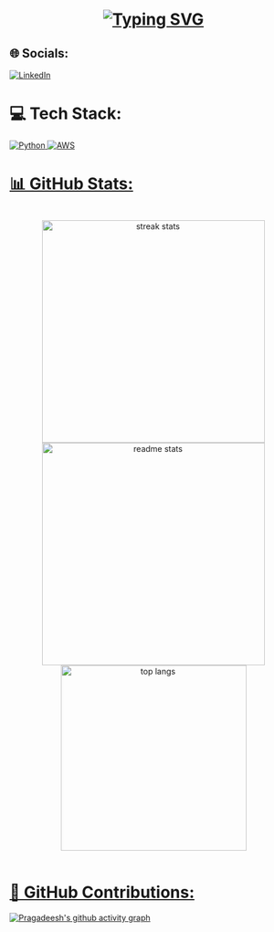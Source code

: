 <h1 align="center">
<a href="https://git.io/typing-svg"><img src="https://readme-typing-svg.herokuapp.com?font=Sansita+Swashed&weight=500&size=23&pause=1000&color=1FA8FF&center=true&vCenter=true&width=435&lines=Hey+There!!%F0%9F%91%8B;I'm+Pragadeesh%F0%9F%98%8E" alt="Typing SVG" /></a>
</h1>

## 🌐 Socials:
[![LinkedIn](https://img.shields.io/badge/LinkedIn-%230077B5.svg?logo=linkedin&logoColor=white)](https://linkedin.com/in/praga1482) 
<br>

# 💻 Tech Stack:
<a href='https://www.bing.com/search?q=python&cvid=0b75638946404f448515acf24c66d3ed&gs_lcrp=EgRlZGdlKgYIABAAGEAyBggAEAAYQDIGCAEQRRhBMgYIAhAuGEAyBggDEAAYQDIGCAQQABhAMgYIBRAAGEAyBggGEAAYQDIGCAcQRRg8MgYICBBFGDzSAQg3NjQzajBqNKgCCLACAQ&FORM=ANAB01&PC=W192'> ![Python](https://img.shields.io/badge/python-3670A0?style=plastic&logo=python&logoColor=ffdd54) <a href='https://www.bing.com/search?q=aws&gs_lcrp=EgRlZGdlKgYIABBFGDsyBggAEEUYOzIGCAEQRRg5MgYIAhAAGEAyBggDEAAYQDIGCAQQABhAMgYIBRAjGCcyBggGEEUYQTIGCAcQRRg8MgYICBBFGDzSAQgxNDQ0ajBqOagCALACAA&FORM=ANAB01&PC=W192'>![AWS](https://img.shields.io/badge/AWS-%23FF9900.svg?style=plastic&logo=amazon-aws&logoColor=white) 

# 📊 GitHub Stats:

<br>
<div align=center>
  <img width=390 src="https://github-readme-streak-stats-salesp07.vercel.app/?user=madhan96p&count_private=true&theme=react&border_radius=10" alt="streak stats"/>
  <img width=390 src="https://github-readme-stats-salesp07.vercel.app/api?username=madhan96p&count_private=true&show_icons=true&theme=react&rank_icon=github&border_radius=10" alt="readme stats" /><br>
  <img width=325 align="center" src="https://github-readme-stats-salesp07.vercel.app/api/top-langs/?username=madhan96p&hide=HTML&langs_count=8&layout=compact&theme=react&border_radius=10&size_weight=0.5&count_weight=0.5&exclude_repo=github-readme-stats" alt="top langs" />
</div>

<br>
<h1>🚀 GitHub Contributions:</h1>

[![Pragadeesh's github activity graph](https://github-readme-activity-graph.vercel.app/graph?username=madhan96p&custom_title=Pragadeesh's%20contribution&radius=15&height=490&theme=github-compact&area-color=true&area=true&days=46&hide_border=false)](https://github.com/madhan96p)
